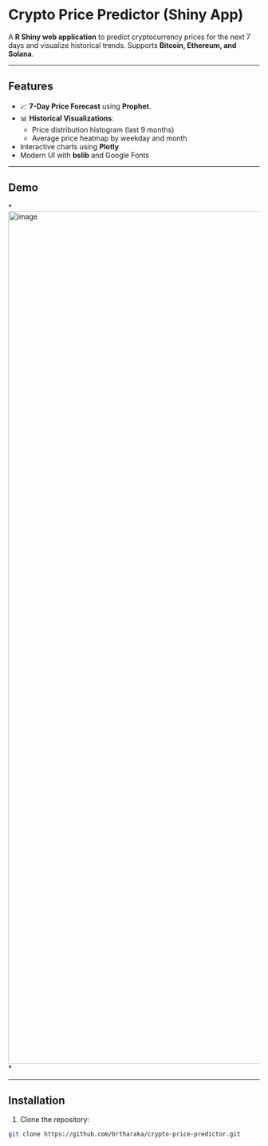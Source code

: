 # Crypto Price Predictor (Shiny App)

A **R Shiny web application** to predict cryptocurrency prices for the next 7 days and visualize historical trends. Supports **Bitcoin, Ethereum, and Solana**.

---

## Features

- 📈 **7-Day Price Forecast** using **Prophet**.
- 📊 **Historical Visualizations**:
  - Price distribution histogram (last 9 months)
  - Average price heatmap by weekday and month
- Interactive charts using **Plotly**
- Modern UI with **bslib** and Google Fonts

---

## Demo

*<img width="2875" height="1708" alt="image" src="https://github.com/user-attachments/assets/be7ce723-07c3-4024-8377-36db2ba55458" />
*

---

## Installation

1. Clone the repository:

```bash
git clone https://github.com/brtharaka/crypto-price-predictor.git

